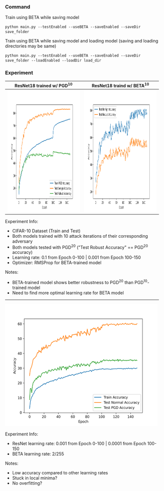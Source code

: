 ### Command
Train using BETA while saving model
```
python main.py --testEnabled --useBETA --saveEnabled --saveDir save_folder  
```
Train using BETA while saving model and loading model (saving and loading directories may be same)
```
python main.py --testEnabled --useBETA --saveEnabled --saveDir save_folder --loadEnabled --loadDir load_dir
```


### Experiment
| ResNet18 trained w/ PGD<sup>10</sup>  | ResNet18 traind w/ BETA<sup>10</sup> |
| ------------- | ------------- |
| <img src="https://github.com/hyukahn16/adv_bilevel_optim/blob/master/saved_models/pgd_merge/pgd_accuracy.png" width="500" height="400"/>  | <img src="https://github.com/hyukahn16/adv_bilevel_optim/blob/master/saved_models/bilevel_merge/bilevel_accuracy.png" width="500" height="400"/>  |

Experiment Info:
- CIFAR-10 Dataset (Train and Test)
- Both models trained with 10 attack iterations of their corresponding adversary
- Both models tested with PGD<sup>20</sup> ("Test Robust Accuracy" == PGD<sup>20</sup> accuracy)
- Learning rate: 0.1 from Epoch 0-100 | 0.001 from Epoch 100-150
- Optimizer: RMSProp for BETA-trained model

Notes:  
- BETA-trained model shows better robustness to PGD<sup>20</sup> than PGD<sup>10</sup>-trained model  
- Need to find more optimal learning rate for BETA model

---
<img src="https://github.com/hyukahn16/adv_bilevel_optim/blob/master/saved_models/beta_001/beta_accuracy.png" width="500" height="400"/>

Experiment Info:
- ResNet learning rate: 0.001 from Epoch 0-100 | 0.0001 from Epoch 100-150
- BETA learning rate: 2/255

Notes:
- Low accuracy compared to other learning rates
- Stuck in local minima?
- No overfitting?
